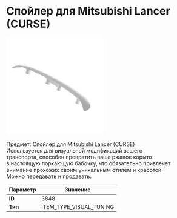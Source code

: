 # Спойлер для Mitsubishi Lancer (CURSE)

![Item Image](../img/3848.webp?raw=true)

Предмет: Спойлер для Mitsubishi Lancer (CURSE)<br>Используется для визуальной модификаций вашего<br>транспорта, способен превратить ваше ржавое корыто<br>в настоящую порхающую бабочку, что обязательно привлечет<br>внимание прохожих своим уникальным стилем и красотой.<br>Можно передавать и продавать.


| Параметр | Значение |
|----------|----------|
| **ID** | 3848 |
| **Тип** | ITEM_TYPE_VISUAL_TUNING |

